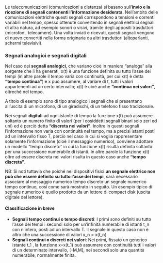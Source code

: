 Le telecomunicazioni (comunicazioni a distanza) si basano sull’__invio e la ricezione di segnali contenenti l’informazione desiderata__. Nell’ambito delle comunicazioni elettriche questi segnali corrispondono a tensioni e correnti variabili nel tempo, spesso ottenute convertendo in segnali elettrici
segnali di altra natura, ad esempio sonori o visivi, tramite degli appositi trasduttori (microfoni, telecamere). Una volta inviati e ricevuti, questi segnali vengono di nuovo convertiti nella forma originaria da altri trasduttori (altoparlanti, schermi televisivi).

### Segnali analogici e segnali digitali
Nel caso dei __segnali analogici__, che variano cioè in maniera “analoga” alla sorgente che li ha generati, x(t) è una funzione definita su tutto l’asse dei tempi (in altre parole il tempo varia con continuità, per cui x(t) è detta __“tempo continua”__) e x può assumere, al variare di t, tutti i valori appartenenti ad un certo intervallo; x(t) è cioè anche __“continua nei valori”__, oltreché nel tempo.

A titolo di esempio sono di tipo analogico i segnali che si presentano all’uscita di un microfono, di un giradischi, di un telefono fisso tradizionale.

Nei segnali __digitali__ ad ogni istante di tempo la funzione x(t) può assumere soltanto un numero finito di valori (per i cosiddetti segnali binari solo zeri ed uni) ed è perciò detta __“discreta nei valori”__. Inoltre in questi segnali l’informazione non varia con continuità nel tempo, ma a precisi istanti posti ad un intervallo fisso T, perciò nel caso in cui si voglia rappresentare solamente l’informazione (cioè il messaggio numerico), conviene adottare un modello “tempo discreto” in cui la funzione x(t) risulta definita soltanto per una successione numerabile di istanti. In altre parole la funzione x(t) oltre ad essere discreta nei valori risulta in questo caso anche __“tempo discreta”__.

NB: Si noti tuttavia che poiché nei dispositivi fisici __un segnale elettrico non può che essere definito su tutto l’asse dei tempi__, sarà
necessario associare al messaggio numerico tempo discreto un segnale numerico tempo continuo, così come sarà mostrato in seguito. Un esempio tipico di segnale numerico è quello prodotto da un lettore di compact disk (uscita digitale del lettore).

#### Classificazione in breve
- __Segnali tempo continui o tempo discreti__: I primi sono definiti su tutto l’asse dei tempi i secondi solo per un’infinità numerabile di istanti t_n con n intero, posti ad un intervallo T. Il segnale in questo caso non è altro che una successione di valori x_n = x(t_n)
- __Segnali continui o discreti nei valori__: Nei primi, fissato un generico istante t_1 , la funzione x=x(t_1) può assumere con continuità tutti i valori di un determinato intervallo, [-M,M], nei secondi solo una quantità numerabile, normalmente finita.